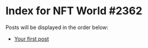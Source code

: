 # Index for NFT World #2362
Posts will be displayed in the order below:

- [Your first post](./001-first.md)

